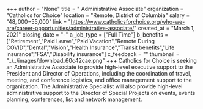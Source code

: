 +++
author = "None"
title = " Administrative Associate"
organization = "Catholics for Choice"
location = "Remote, District of Columbia"
salary = "$48,000-$55,000"
link = "https://www.catholicsforchoice.org/who-we-are/career-opportunities/administrative-associate/"
created_at = "March 1, 2021"
closing_date = "-"
a_job_type = ["Full Time"]
b_benefits = ["Retirement","Paid Leave","Paid Vacation","Remote During COVID","Dental","Vision","Health Insurance","Transit benefits","Life insurance","FSA","Disability insurance"]
c_feedback = ""
thumbnail = "../../images/download_60c42cae.png"
+++
Catholics for Choice is seeking an Administrative Associate to provide high-level executive support to the President and Director of Operations, including the coordination of travel, meeting, and conference logistics, and office management support to the organization. The Administrative Specialist will also provide high-level administrative support to the Director of Special Projects on events, events planning, conferences, list and network management.